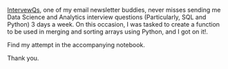 [IntervewQs](https://url4828.interviewqs.com/ls/click?upn=qwT-2Bl0U064-2B7oRNpPgUya7ecPmGRwE2khpP-2F5cNr-2FmX-2B6PqYxRHzWlRa-2B8ecgLBA9-2BqgBN6N-2BlN6LynvPDDX8gP5GJnL7P-2FdFw86KOd0IkE-3Drv9s_vddi0K9L3s12B-2FphGHZBnfoJZJJi2j6fD9NHAAgnsFsEjBZX-2FeKdRdDVf-2B43fTYPJ01vMf20HkDgNbUMUiX-2Fine-2FwF-2B7s6JnCLXEUiOh8Fv-2FXY3NDL0lT83ukVm6rml7sfhOAEhKkjD2vNub42YIUKyIGkAQCRTrPH-2Bjyy9QnFGYN1LsRz0CoFXs68ljRCJaY80t4Zcad-2B-2BGmVHdp47PzdJgjMS7DKTcZrISZkF7c4OcjCjQuOQInPcMLeUgQbNkUlycJuSyGHDbBJeM0ZTfechVmnRvM0QgJWjdAXTkIHNDP1PKjXP43cYzryC9lFpX-2FuPMb11PHdgk6BiaQjLi-2Bq4TuwNNFmBiRFgqePV9WU71UoM9bBrJpFKbYKeXREsi), one of my email newsletter buddies, never misses sending me Data Science and Analytics interview questions (Particularly, SQL and Python) 3 days a week. 
On this occasion, I was tasked to create a function to be used in merging and sorting arrays using Python, and I got on it!. 

Find my attempt in the accompanying notebook.

Thank you.
